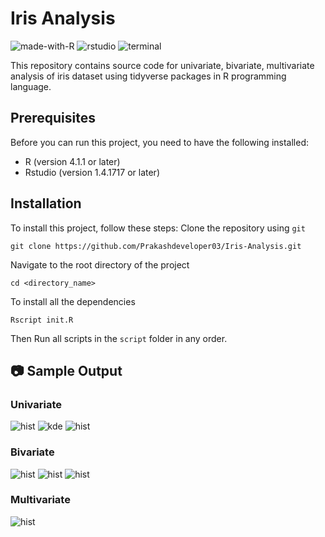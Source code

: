 # Iris Analysis
![made-with-R](https://img.shields.io/badge/Made%20with-R-1f425f.svg)
![rstudio](https://img.shields.io/badge/RStudio-75AADB?logo=RStudio&logoColor=white)
![terminal](https://img.shields.io/badge/Windows%20Terminal-4D4D4D?logo=windows%20terminal&logoColor=white)

This repository contains source code for univariate, bivariate, multivariate analysis of iris dataset using tidyverse packages in R programming language.

## Prerequisites
Before you can run this project, you need to have the following installed:
- R (version 4.1.1 or later)
- Rstudio (version 1.4.1717 or later)

## Installation
To install this project, follow these steps:
Clone the repository using `git`
```
git clone https://github.com/Prakashdeveloper03/Iris-Analysis.git
```
Navigate to the root directory of the project
```
cd <directory_name>
```
To install all the dependencies
```
Rscript init.R
```
Then Run all scripts in the `script` folder in any order.

## 📷 Sample Output
### Univariate
![hist](output/histogram.png)
![kde](output/density.png)
![hist](output/boxplot.png)

### Bivariate
![hist](output/boxplot2.png)
![hist](output/density2.png)
![hist](output/scatter.png)

### Multivariate
![hist](output/scatter_matrix.png)